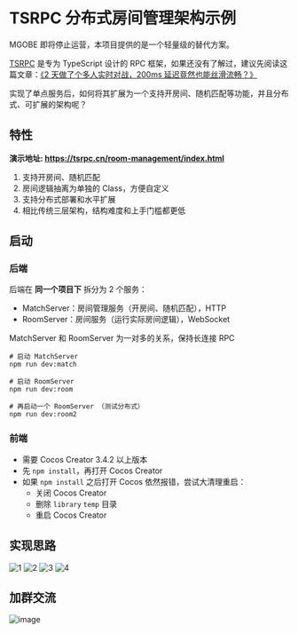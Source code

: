 TSRPC 分布式房间管理架构示例
===

MGOBE 即将停止运营，本项目提供的是一个轻量级的替代方案。

[TSRPC](https://tsrpc.cn) 是专为 TypeScript 设计的 RPC 框架，如果还没有了解过，建议先阅读这篇文章：[《2 天做了个多人实时对战，200ms 延迟竟然也能丝滑流畅？》](https://mp.weixin.qq.com/s/V1YWPF5LmY-l1L5LF2nR3A)

实现了单点服务后，如何将其扩展为一个支持开房间、随机匹配等功能，并且分布式、可扩展的架构呢？

## 特性

**演示地址: https://tsrpc.cn/room-management/index.html**

1. 支持开房间、随机匹配
2. 房间逻辑抽离为单独的 Class，方便自定义
3. 支持分布式部署和水平扩展
4. 相比传统三层架构，结构难度和上手门槛都更低

## 启动

### 后端

后端在 **同一个项目下** 拆分为 2 个服务：
- MatchServer：房间管理服务（开房间、随机匹配），HTTP
- RoomServer：房间服务（运行实际房间逻辑），WebSocket

MatchServer 和 RoomServer 为一对多的关系，保持长连接 RPC

```shell
# 启动 MatchServer
npm run dev:match

# 启动 RoomServer
npm run dev:room

# 再启动一个 RoomServer （测试分布式）
npm run dev:room2
```

### 前端

- 需要 Cocos Creator 3.4.2 以上版本
- 先 `npm install`，再打开 Cocos Creator
- 如果 `npm install` 之后打开 Cocos 依然报错，尝试大清理重启：
    - 关闭 Cocos Creator
    - 删除 `library` `temp` 目录
    - 重启 Cocos Creator

## 实现思路

![1](https://user-images.githubusercontent.com/1681689/165915071-6556cf8a-1292-4db4-acff-e0bec3ac358c.png)
![2](https://user-images.githubusercontent.com/1681689/165915078-e7ef32fd-43d0-4bb5-aa05-825a8dce613f.png)
![3](https://user-images.githubusercontent.com/1681689/165915082-9fca98e6-1907-4f60-b32d-8b06890dc8cf.png)
![4](https://user-images.githubusercontent.com/1681689/165915090-e278fdda-8379-4c79-b622-9e276d9e91dc.png)

## 加群交流

![image](https://user-images.githubusercontent.com/1681689/165915560-cbe2520a-b654-472b-828e-e42252d5e32f.png)
